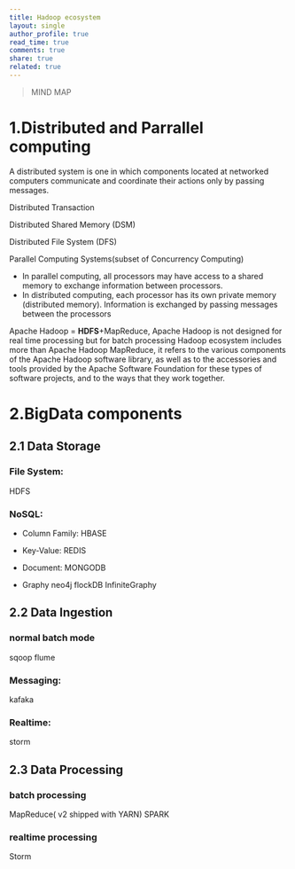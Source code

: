 ```yaml
---
title: Hadoop ecosystem
layout: single
author_profile: true
read_time: true
comments: true
share: true
related: true
---
```


> MIND MAP
# 1.Distributed and Parrallel computing
A distributed system is one in which components located at networked computers communicate and coordinate their actions only by passing messages.

Distributed Transaction

Distributed Shared Memory (DSM)

Distributed File System (DFS)

Parallel Computing Systems(subset of Concurrency Computing)

* In parallel computing, all processors may have access to a shared memory to exchange information between processors.
* In distributed computing, each processor has its own private memory (distributed memory). Information is exchanged by passing messages between the processors

Apache Hadoop = **HDFS**+MapReduce, Apache Hadoop is not designed for real time processing but for batch processing
Hadoop ecosystem includes more than Apache Hadoop MapReduce, it refers to the various components of the Apache Hadoop software library, as well as to the accessories and tools provided by the Apache Software Foundation for these types of software projects, and to the ways that they work together.

# 2.BigData components
## 2.1 Data Storage
### File System:
HDFS
### NoSQL:
* Column Family:
HBASE 

* Key-Value:
REDIS

* Document:
MONGODB

* Graphy
neo4j
flockDB
InfiniteGraphy


## 2.2 Data Ingestion
### normal batch mode
sqoop
flume

### Messaging:
kafaka

### Realtime:
storm

## 2.3 Data Processing
### batch processing
MapReduce( v2 shipped with YARN)
SPARK

### realtime processing
Storm